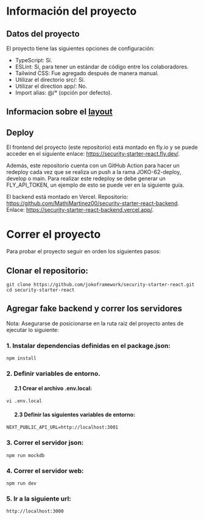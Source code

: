 # Información del proyecto
## Datos del proyecto

El proyecto tiene las siguientes opciones de configuración:
- TypeScript: Sí.
- ESLint: Sí, para tener un estándar de código entre los colaboradores.
- Tailwind CSS: Fue agregado después de manera manual.
- Utilizar el directorio src/: Sí.
- Utilizar el direction app/: No.
- Import alias: @/* (opción por defecto).

## Informacion sobre el [layout](/docs/layout.md)

## Deploy

El frontend del proyecto (este repositorio) está montado en fly.io y se puede acceder en el siguiente enlace: https://security-starter-react.fly.dev/.

Además, este repositorio cuenta con un GitHub Action para hacer un redeploy cada vez que se realiza un push a la rama JOKO-62-deploy, develop o main. Para realizar este redeploy se debe generar un FLY_API_TOKEN, un ejemplo de esto se puede ver en la siguiente guía.

El backend está montado en Vercel.
Repositorio: https://github.com/MathiMartinez00/security-starter-react-backend.  
Enlace: https://security-starter-react-backend.vercel.app/.

# Correr el proyecto
Para probar el proyecto seguir en orden los siguientes pasos:
## Clonar el repositorio:
```
git clone https://github.com/jokoframework/security-starter-react.git
cd security-starter-react
```
## Agregar fake backend y correr los servidores
Nota: Asegurarse de posicionarse en la ruta raiz del proyecto antes de ejecutar lo siguiente: 
### 1. Instalar dependencias definidas en el package.json:
```
npm install
```
### 2. Definir variables de entorno.
#### &ensp; &ensp; 2.1 Crear el archivo .env.local:
```
vi .env.local
```
#### &ensp; &ensp; 2.3 Definir las siguientes variables de entorno:
```
NEXT_PUBLIC_API_URL=http://localhost:3001
```
### 3. Correr el servidor json:
```
npm run mockdb
```
### 4. Correr el servidor web:
```
npm run dev
```
### 5. Ir a la siguiente url:
```
http://localhost:3000
```
